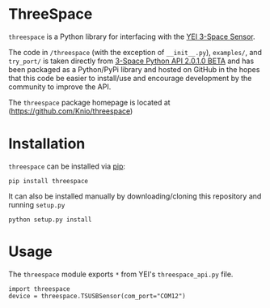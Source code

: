 ThreeSpace
==========

`threespace` is a Python library for interfacing with the [YEI 3-Space Sensor](http://www.yeitechnology.com/yei-3-space-sensor).

The code in `/threespace` (with the exception of `__init__.py`), `examples/`, and `try_port/` is taken directly from [3-Space Python API 2.0.1.0 BETA](http://forum.yeitechnology.com/viewtopic.php?f=12&t=28) and has been packaged as a Python/PyPi library and hosted on GitHub in the hopes that this code be easier to install/use and encourage development by the community to improve the API.

The `threespace` package homepage is located at (https://github.com/Knio/threespace)


Installation
============

`threespace` can be installed via [pip](http://pypi.python.org/pypi/pip/):

    pip install threespace

It can also be installed manually by downloading/cloning this repository and running `setup.py`

    python setup.py install


Usage
=====

The `threespace` module exports `*` from YEI's `threespace_api.py` file.

    import threespace
    device = threespace.TSUSBSensor(com_port="COM12")
